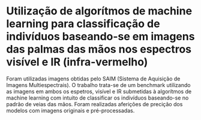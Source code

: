 # Utilização de algorítmos de machine learning para classificação de indivíduos baseando-se em imagens das palmas das mãos nos espectros visível e IR (infra-vermelho)

Foram utilizadas imagens obtidas pelo SAIM (Sistema de Aquisição de Imagens Multiespectrais). O trabalho trata-se de um benchmark utilizando 
as imagens em ambos os espetros, visível e IR submetidas à algorítmos de machine learning com intuito de classificar os indivíduos baseando-se no padrão de veias das mãos. Foram
realizadas aferições de precição dos modelos com imagens originais e pré-processadas.
